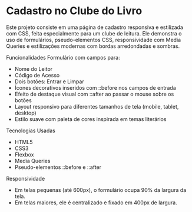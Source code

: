 # Cadastro no Clube do Livro
Este projeto consiste em uma página de cadastro responsiva e estilizada com CSS, feita especialmente para um clube de leitura. Ele demonstra o uso de formulários, pseudo-elementos CSS, responsividade com Media Queries e estilizações modernas com bordas arredondadas e sombras.

Funcionalidades
Formulário com campos para:
- Nome do Leitor
- Código de Acesso
- Dois botões: Entrar e Limpar
- Ícones decorativos inseridos com ::before nos campos de entrada
- Efeito de destaque visual com ::after ao passar o mouse sobre os botões
- Layout responsivo para diferentes tamanhos de tela (mobile, tablet, desktop)
- Estilo suave com paleta de cores inspirada em temas literários

Tecnologias Usadas
- HTML5
- CSS3
- Flexbox
- Media Queries
- Pseudo-elementos ::before e ::after

Responsividade
- Em telas pequenas (até 600px), o formulário ocupa 90% da largura da tela.
- Em telas maiores, ele é centralizado e fixado em 400px de largura.
